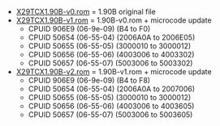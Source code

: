 * [X29TCX1.90B-v0.rom](X29TCX1.90B-v0.rom) = 1.90B original file
* [X29TCX1.90B-v1.rom](X29TCX1.90B-v1.rom) = 1.90B-v0.rom + microcode update
  * CPUID 906E9 (06-9e-09) (B4 to F0)
  * CPUID 50654 (06-55-04) (2006A0A to 2006E05)
  * CPUID 50655 (06-55-05) (3000010 to 3000012)
  * CPUID 50656 (06-55-06) (4003006 to 4003302)
  * CPUID 50657 (06-55-07) (5003006 to 5003302)
* [X29TCX1.90B-v2.rom](X29TCX1.90B-v2.rom) = 1.90B-v1.rom + microcode update
  * CPUID 906E9 (06-9e-09) (B4 to F8)
  * CPUID 50654 (06-55-04) (2006A0A to 2007006)
  * CPUID 50655 (06-55-05) (3000010 to 3000012)
  * CPUID 50656 (06-55-06) (4003006 to 4003605)
  * CPUID 50657 (06-55-07) (5003006 to 5003605)
